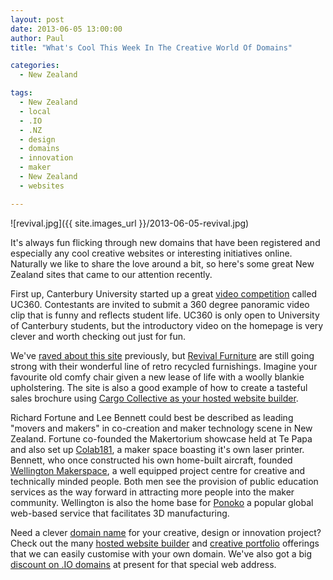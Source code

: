 ```yaml
---
layout: post
date: 2013-06-05 13:00:00
author: Paul
title: "What's Cool This Week In The Creative World Of Domains"

categories:
  - New Zealand

tags:
  - New Zealand
  - local
  - .IO
  - .NZ
  - design
  - domains
  - innovation
  - maker
  - New Zealand
  - websites

---
```


![revival.jpg]({{ site.images_url }}/2013-06-05-revival.jpg)

It's always fun flicking through new domains that have been registered and especially any cool creative websites or interesting initiatives online. Naturally we like to share the love around a bit, so here's some great New Zealand sites that came to our attention recently. 

First up, Canterbury University started up a great [video competition](http://archived.link/http://uc360.co.nz/) called UC360. Contestants are invited to submit a 360 degree panoramic video clip that is funny and reflects student life. UC360 is only open to University of Canterbury students, but the introductory video on the homepage is very clever and worth checking out just for fun.

We've [raved about this site](http://blog.iwantmyname.com/2012/06/cargo-website-showcases-retro-revival.html) previously, but [Revival Furniture](http://revivalfurniture.co.nz/) are still going strong with their wonderful line of retro recycled furnishings. Imagine your favourite old comfy chair given a new lease of life with a woolly blankie upholstering. The site is also a good example of how to create a tasteful sales brochure using [Cargo Collective as your hosted website builder](https://iwantmyname.co.nz/services/website-builder/).

Richard Fortune and Lee Bennett could best be described as leading "movers and makers" in co-creation and maker technology scene in New Zealand. Fortune co-founded the Makertorium showcase held at Te Papa and also set up [Colab181](http://archived.link/http://co-lab181.co.nz/), a maker space boasting it's own laser printer. Bennett, who once constructed his own home-built aircraft, founded [Wellington Makerspace](http://wellingtonmakerspace.com/), a well equipped project centre for creative and technically minded people. Both men see the provision of public education services as the way forward in attracting more people into the maker community. Wellington is also the home base for [Ponoko](https://www.ponoko.com/) a popular global web-based service that facilitates 3D manufacturing. 

Need a clever [domain name](https://iwantmyname.co.nz/domains) for your creative, design or innovation project? Check out the many [hosted website builder](https://iwantmyname.co.nz/services/website-builder/) and [creative portfolio](https://iwantmyname.co.nz/services/portfolio-hosting/) offerings that we can easily customise with your own domain. We've also got a big [discount on .IO domains](https://iwantmyname.co.nz/domains/io-domain-name-registration-for-british-indian-ocean-territory) at present for that special web address.
